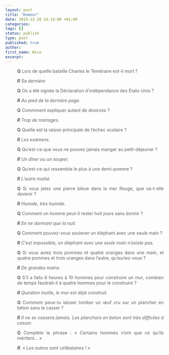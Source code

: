 ```yaml
---
layout: post
title: "Humour"
date: 2019-12-20 14:14:00 +01:00
categories:
tags: []
status: publish
type: post
published: true
author:
first_name: Nico
excerpt:
---
```


<style>
blockquote p:nth-of-type(2) {
font-style: italic;
}
blockquote {
text-align: justify;
border: none;
}
}</style>

> **Q** Lors de quelle bataille Charles le Téméraire est-il mort ?
>
> **R** Sa dernière

> **Q** Où a été signée la Déclaration d’indépendance des États-Unis ?
>
> **R** Au pied de la dernière page.

> **Q** Commment expliquer autant de divorces ?
>
> **R** Trop de mariages.

> **Q** Quelle est la raison principale de l’échec scolaire ?
>
> **R** Les examens.

> **Q** Qu’est-ce que vous ne pouvez jamais manger au petit-déjeuner ?
>
> **R** Un dîner ou un souper.

> **Q** Qu’est-ce qui ressemble le plus à une demi-pomme ?
>
> **R** L’autre moitié.

> **Q** Si vous jetez une pierre bleue dans la mer Rouge, que va-t-elle devenir ?
>
> **R** Humide, très humide.

> **Q** Comment un homme peut-il rester huit jours sans dormir ?
>
> **R** En ne dormant que la nuit.

> **Q** Comment pouvez-vous soulever un éléphant avec une seule main ?
>
> **R** C’est impossible, un éléphant avec une seule main n’existe pas.

> **Q** Si vous aviez trois pommes et quatre oranges dans une main, et quatre pommes et trois oranges dans l’autre, qu’auriez-vous ?
>
> **R** De grandes mains.

> **Q** S’il a fallu 8 heures à 10 hommes pour construire un mur, combien de temps faudrait-il à quatre hommes pour le construire ?
>
> **R** Question inutile, le mur est déjà construit.

> **Q** Comment peux-tu laisser tomber un œuf cru sur un plancher en béton sans le casser ?
>
> **R** Il ne se cassera jamais. Les planchers en béton sont très difficiles à casser.

> **Q** Complète la phrase : « Certains hommes n’ont que ce qu’ils méritent... »
>
> **R**: « Les autres sont célibataires ! »

